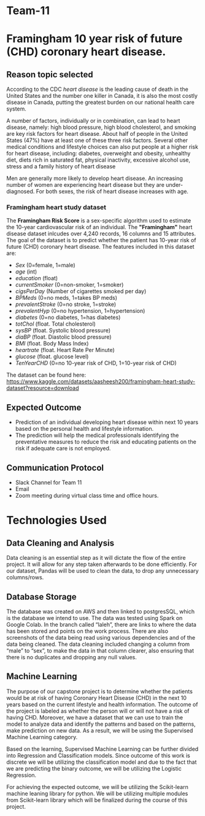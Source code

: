 # Team-11

# **Framingham 10 year risk of future (CHD) coronary heart disease.**

## Reason topic selected
According to the CDC *heart disease* is the leading cause of death in the United States and the number one killer in Canada, it is also the most costly disease in Canada, putting the greatest burden on our national health care system.

A number of factors, individually or in combination, can lead to heart disease, namely: high blood pressure, high blood cholesterol, and smoking are key risk factors for heart disease. About half of people in the United States (47%) have at least one of these three risk factors. Several other medical conditions and lifestyle choices can also put people at a higher risk for heart disease, including: diabetes, overweight and obesity, unhealthy diet, diets rich in saturated fat, physical inactivity, excessive alcohol use, stress and a family history of heart disease

Men are generally more likely to develop heart disease. An increasing number of women are experiencing heart disease but they are under-diagnosed. For both sexes, the risk of heart disease increases with age.

### Framingham heart study dataset

The **Framingham Risk Score** is a sex-specific algorithm used to estimate the 10-year cardiovascular risk of an individual. The **"Framingham"** heart disease dataset inlcudes over 4,240 records, 16 columns and 15 attributes. The goal of the dataset is to predict whether the patient has 10-year risk of future (CHD) coronary heart disease.
The features included in this dataset are:

- *Sex* (0=female, 1=male)
- *age* (int)
- *education* (float)
- *currentSmoker* (0=non-smoker, 1=smoker)
- *cigsPerDay* (Number of cigarettes smoked per day)
- *BPMeds* (0=no meds, 1=takes BP meds)
- *prevalentStroke* (0=no stroke, 1=stroke)
- *prevalentHyp* (0=no hypertension, 1=hypertension)
- *diabetes* (0=no diabetes, 1=has diabetes)
- *totChol* (float. Total cholesterol)
- *sysBP* (float. Systolic blood pressure)
- *diaBP* (float. Diastolic blood pressure)
- *BMI* (float. Body Mass Index)
- *heartrate* (float. Heart Rate Per Minute)
- *glucose* (float. glucose level)
- *TenYearCHD* (0=no 10-year risk of CHD, 1=10-year risk of CHD)

The dataset can be found here:
https://www.kaggle.com/datasets/aasheesh200/framingham-heart-study-dataset?resource=download

## Expected Outcome

- Prediction of an individual developing heart disease within next 10 years based on the personal health and lifestyle information.
- The prediction will help the medical professionals identifying the preventative measures to reduce the risk and educating patients on the risk if adequate care is not employed.

## Communication Protocol
- Slack Channel for Team 11
- Email
- Zoom meeting during virtual class time and office hours.

# Technologies Used
## Data Cleaning and Analysis
Data cleaning is an essential step as it will dictate the flow of the entire project. It will allow for any step taken afterwards to be done efficiently. For our dataset, Pandas will be used to clean the data, to drop any unnecessary columns/rows.
## Database Storage
The database was created on AWS and then linked to postgresSQL, which is the database we intend to use. The data was tested using Spark on Google Colab. In the branch called “laleh”, there are links to where the data has been stored and points on the work process. There are also screenshots of the data being read using various dependencies and of the data being cleaned. The data cleaning included changing a column from “male” to “sex”, to make the data in that column clearer, also ensuring that there is no duplicates and dropping any null values. 
## Machine Learning

The purpose of our capstone project is to determine whether the patients would be at risk of having Coronary Heart Disease (CHD) in the next 10 years based on the current lifestyle and health information. The outcome of the project is labeled as whether the person will or will not have a risk of having CHD. Moreover, we have a dataset that we can use to train the model to analyze data and identify the patterns and based on the patterns, make prediction on new data. As a result, we will be using the Supervised Machine Learning category. 

Based on the learning, Supervised Machine Learning can be further divided into Regression and Classification models. Since outcome of this work is discrete we will be utilizing the classification model and due to the fact that we are predicting the binary outcome, we will be utilizing the Logistic Regression.  

For achieving the expected outcome, we will be utilizing the Scikit-learn machine leaning library for python. We will be utilizing multiple modules from Scikit-learn library which will be finalized during the course of this project. 